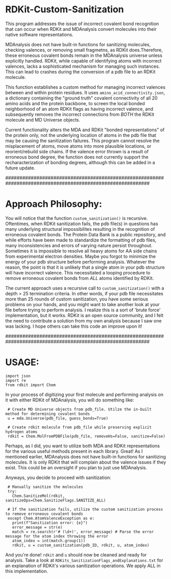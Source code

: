 # RDKit-Custom-Sanitization
This program addresses the issue of incorrect covalent bond recognition that can occur when RDKit and MDAnalysis convert molecules into their native software representations.

MDAnalysis does not have built-in functions for sanitizing molecules, checking valences, or removing small fragmetns, as RDKit does.Therefore, these erroneous covalent bonds remain in the MDAnalysis universe unless explicitly handled. RDKit, while capable of identifying atoms with incorrect valences, lacks a sophisticated mechanism for managing such instances. This can lead to crashes during the conversion of a pdb file to an RDKit molecule.

This function establishes a custom method for managing incorrect valences between and within protein residues. It uses `amino_acid_connectivity.json`, a dictionary containing the "ground truth" covalent connectivity of all 20 amino acids and the protein backbone, to screen the local bonded neighborhood of an atom RDKit flags as having incorrect valence, and subsequently removes the incorrect connections from _BOTH_ the RDKit molecule and MD Universe objects. 

Current functionality alters the MDA and RDKit "bonded representations" of the protein only, not the underlying location of atoms in the pdb file that may be causing the sanitization failures. This program cannot resolve the misplacement of atoms, move atoms into more plausible locations, or reorient/rebuild side chains. If the valence error thrown is a result of erroneous bond degree, the function does not currently support the recharacterization of bonding degrees, although this can be added in a future update.

###########################################################################################################
# Approach Philosophy:
You will notice that the function `custom_sanitization()` is recursive. Oftentimes, when RDKit sanitization fails, the pdb file(s) in questions has many underlying structural impossibilites resulting in the recognition of erroneous covalent bonds. The Protein Data Bank is a public repository, and while efforts have been made to standardize the formatting of pdb files, many inconsistencies and errors of varying nature persist throughout. Sometimes it is impossible to resolve all heavy atoms for AA side chains from experimental electron densities. Maybe you forgot to minimize the energy of your pdb structure before performing analysis. Whatever the reason, the point is that it is unlikely that a single atom in your pdb structure will have incorrect valence. This necessitated a looping procedure to remove erroneous covalent bonds from _ALL_ atoms identified by RDKit. 

The current approach uses a recursive call to `custom_sanitization()` with a depth > 25 termination criteria. In other words, if your pdb file necessitates more than 25 rounds of custom sanitization, you have some serious problems on your hands, and you might want to take another look at your file before trying to perform analysis. I realize this is a sort of 'brute force' implementation, but it works. RDKit is an open source community, and I felt the need to contribute a solution from my own analysis because I saw one was lacking. I hope others can take this code an improve upon it!

###########################################################################################################
# USAGE:
```
import json
import re
from rdkit import Chem
```

In your process of digitizing your first molecule and performing analysis on it with either RDKit of MDAnalysis, you will do something like: 
```
 # Create MD Universe objects from pdb_file. Utilze the in-built method for determining covalent bonds
 u = mda.Universe(pdb_file, guess_bonds=True)

 # Create rdkit molecule from pdb_file while preserving explicit hydrogen atoms
 rdkit = Chem.MolFromPDBFile(pdb_file, removeHs=False, sanitize=False) 
```

Perhaps, as I did, you want to utilize both MDA and RDKit representations for the various useful methods present in each library. Great! As I mentioned earlier, MDAnalysis does not have built-in functions for sanitizing molecules. It is only RDKit that will complain about the valence issues if they exist. This could be an oversight if you plan to just use MDAnalysis.

Anyways, you decide to proceed with sanitization:
```
 # Manually sanitize the molecules
 try:
   Chem.SanitizeMol(rdkit, sanitizeOps=Chem.SanitizeFlags.SANITIZE_ALL)
   
 # If the sanitization fails, utilize the custom sanitization process to remove erroneous covalent bonds
 except Chem.AtomValenceException as e:
   print(f"Sanitization error: {e}")
   error_message = str(e)
   match = re.search(r'# (\d+)', error_message) # Parse the error message for the atom index throwing the error
   atom_index = int(match.group(1))
   rdkit, u = custom_sanitization(pdb_ID, rdkit, u, atom_index)
```

And you're done! `rdkit` and `u` should now be cleaned and ready for analysis. Take a look at `RDKits_SanitizationFlags_andExplanations.txt` for an explanation of RDKit's various sanitization operations. We apply ALL in this implementation. 
